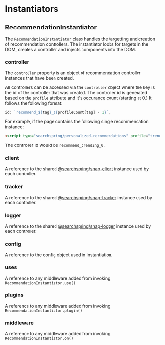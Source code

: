 # Instantiators

## RecommendationInstantiator
The `RecommendationInstantiator` class handles the targetting and creation of recommendation controllers. The instantiator looks for targets in the DOM, creates a controller and injects components into the DOM.


### controller

The `controller` property is an object of recommendation controller instances that have been created.

All controllers can be accessed via the `controller` object where the key is the id of the controller that was created. The controller id is generated based on the `profile` attribute and it's occurance count (starting at 0.) It follows the following format: 

```typescript
id: `recommend_${tag}_${profileCount[tag] - 1}`,
```

For example, if the page contains the following single recommendation instance:

```html
<script type="searchspring/personalized-recommendations" profile="trending"></script>
```

The controller id would be `recommend_trending_0`.



### client

A reference to the shared [@searchspring/snap-client](https://github.com/searchspring/snap/tree/main/packages/snap-client) instance used by each controller.


### tracker

A reference to the shared [@searchspring/snap-tracker](https://github.com/searchspring/snap/tree/main/packages/snap-tracker) instance used by each controller.


### logger

A reference to the shared [@searchspring/snap-logger](https://github.com/searchspring/snap/tree/main/packages/snap-logger) instance used by each controller.


### config

A reference to the config object used in instantiation.

### uses

A reference to any middleware added from invoking `RecommendationInstantiator.use()`

### plugins

A reference to any middleware added from invoking `RecommendationInstantiator.plugin()`

### middleware

A reference to any middleware added from invoking `RecommendationInstantiator.on()`


